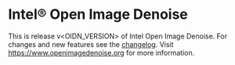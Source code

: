 Intel® Open Image Denoise
=========================

This is release v<OIDN_VERSION> of Intel Open Image Denoise. For changes and new
features see the [changelog](CHANGELOG.md). Visit
https://www.openimagedenoise.org for more information.


